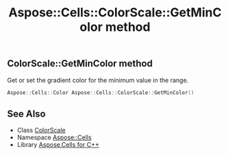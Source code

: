 ﻿---
title: Aspose::Cells::ColorScale::GetMinColor method
linktitle: GetMinColor
second_title: Aspose.Cells for C++ API Reference
description: 'Aspose::Cells::ColorScale::GetMinColor method. Get or set the gradient color for the minimum value in the range in C++.'
type: docs
weight: 1100
url: /cpp/aspose.cells/colorscale/getmincolor/
---
## ColorScale::GetMinColor method


Get or set the gradient color for the minimum value in the range.

```cpp
Aspose::Cells::Color Aspose::Cells::ColorScale::GetMinColor()
```

## See Also

* Class [ColorScale](../)
* Namespace [Aspose::Cells](../../)
* Library [Aspose.Cells for C++](../../../)
